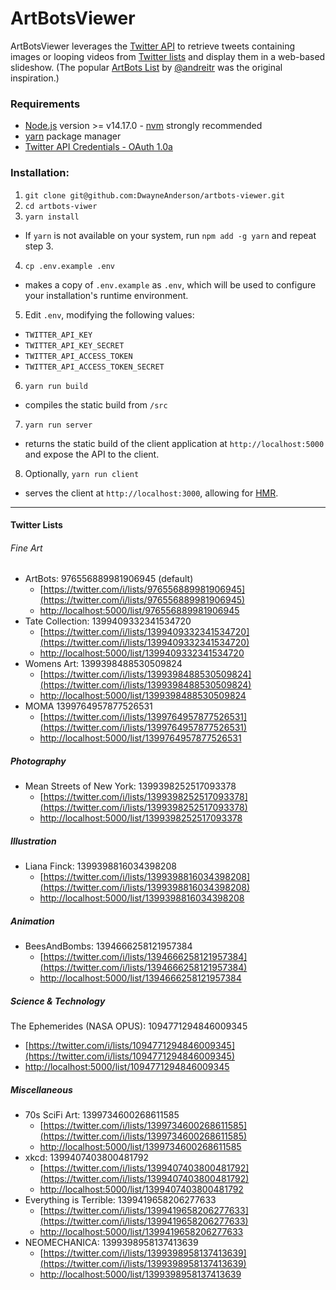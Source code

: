 # ArtBotsViewer

ArtBotsViewer leverages the [Twitter API](https://developer.twitter.com/) to retrieve tweets containing images or looping videos from [Twitter lists](https://help.twitter.com/en/using-twitter/twitter-lists)  and display them in a web-based slideshow. (The popular [ArtBots List](https://twitter.com/i/lists/976556889981906945) by [@andreitr](https://twitter.com/andreitr) was the original inspiration.)

### Requirements

* [Node.js](https://nodejs.org/) version >= v14.17.0 - [nvm](https://github.com/nvm-sh/nvm) strongly recommended
* [yarn](https://yarnpkg.com/) package manager
* [Twitter API Credentials - OAuth 1.0a](https://developer.twitter.com/en/docs/authentication/oauth-1-0a)

### Installation:
1) `git clone git@github.com:DwayneAnderson/artbots-viewer.git`
2) `cd artbots-viwer`
3) `yarn install`
* If `yarn` is not available on your system, run `npm add -g yarn` and repeat step 3.
4) `cp .env.example .env`
* makes a copy of `.env.example` as `.env`, which will be used to configure your installation's runtime environment.
5) Edit `.env`, modifying the following values:
* `TWITTER_API_KEY`
* `TWITTER_API_KEY_SECRET`
* `TWITTER_API_ACCESS_TOKEN`
* `TWITTER_API_ACCESS_TOKEN_SECRET`
6) `yarn run build`
* compiles the static build from `/src`
7) `yarn run server`
* returns the static build of the client application at `http://localhost:5000` and expose the API to the client.
8) Optionally, `yarn run client`
* serves the client at `http://localhost:3000`, allowing for [HMR](https://webpack.js.org/concepts/hot-module-replacement/).

-----------
#### Twitter Lists

###### Fine Art
* ArtBots: 976556889981906945 (default)
  * [https://twitter.com/i/lists/976556889981906945](https://twitter.com/i/lists/976556889981906945)
  * [http://localhost:5000/list/976556889981906945](http://localhost:5000/list/976556889981906945)
* Tate Collection: 1399409332341534720
  * [https://twitter.com/i/lists/1399409332341534720](https://twitter.com/i/lists/1399409332341534720)
  * [http://localhost:5000/list/1399409332341534720](http://localhost:5000/list/1399409332341534720)
* Womens Art: 1399398488530509824
  * [https://twitter.com/i/lists/1399398488530509824](https://twitter.com/i/lists/1399398488530509824)
  * [http://localhost:5000/list/1399398488530509824](http://localhost:5000/list/1399398488530509824)
* MOMA 1399764957877526531
  * [https://twitter.com/i/lists/1399764957877526531](https://twitter.com/i/lists/1399764957877526531)
  * [http://localhost:5000/list/1399764957877526531](http://localhost:5000/list/1399764957877526531)

##### Photography
* Mean Streets of New York: 1399398252517093378
  * [https://twitter.com/i/lists/1399398252517093378](https://twitter.com/i/lists/1399398252517093378)
  * [http://localhost:5000/list/1399398252517093378](http://localhost:5000/list/1399398252517093378)

##### Illustration
* Liana Finck: 1399398816034398208
  * [https://twitter.com/i/lists/1399398816034398208](https://twitter.com/i/lists/1399398816034398208)
  * [http://localhost:5000/list/1399398816034398208](http://localhost:5000/list/1399398816034398208)

##### Animation
* BeesAndBombs: 1394666258121957384
  * [https://twitter.com/i/lists/1394666258121957384](https://twitter.com/i/lists/1394666258121957384)
  * [http://localhost:5000/list/1394666258121957384](http://localhost:5000/list/1394666258121957384)

##### Science & Technology
The Ephemerides (NASA OPUS): 1094771294846009345
  * [https://twitter.com/i/lists/1094771294846009345](https://twitter.com/i/lists/1094771294846009345)
  * [http://localhost:5000/list/1094771294846009345](http://localhost:5000/list/1094771294846009345)

##### Miscellaneous
* 70s SciFi Art: 1399734600268611585
  * [https://twitter.com/i/lists/1399734600268611585](https://twitter.com/i/lists/1399734600268611585)
  * [http://localhost:5000/list/1399734600268611585](http://localhost:5000/list/1399734600268611585)
* xkcd: 1399407403800481792
  * [https://twitter.com/i/lists/1399407403800481792](https://twitter.com/i/lists/1399407403800481792)
  * [http://localhost:5000/list/1399407403800481792](http://localhost:5000/list/1399407403800481792)
* Everything is Terrible: 1399419658206277633
  * [https://twitter.com/i/lists/1399419658206277633](https://twitter.com/i/lists/1399419658206277633)
  * [http://localhost:5000/list/1399419658206277633](http://localhost:5000/list/1399419658206277633)
* NEOMECHANICA: 1399398958137413639
  * [https://twitter.com/i/lists/1399398958137413639](https://twitter.com/i/lists/1399398958137413639)
  * [http://localhost:5000/list/1399398958137413639](http://localhost:5000/list/1399398958137413639)
